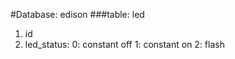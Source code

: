 #Database: edison
###table: led
1. id
2. led_status:  0: constant off
                1: constant on
                2: flash
